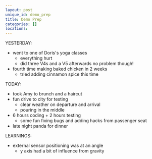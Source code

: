 ```yaml
---
layout: post
unique_id: demo_prep
title: Demo Prep
categories: []
locations: 
---
```


YESTERDAY:
* went to one of Doris's yoga classes
  * everything hurt
  * did three V4s and a V5 afterwards no problem though!
* fourth time making baked chicken in 2 weeks
  * tried adding cinnamon spice this time

TODAY:
* took Amy to brunch and a haircut
* fun drive to city for testing
  * clear weather on departure and arrival
  * pouring in the middle
* 6 hours coding + 2 hours testing
  * some fun fixing bugs and adding hacks from passenger seat
* late night panda for dinner

LEARNINGS:
* external sensor positioning was at an angle
  * y axis had a bit of influence from gravity
